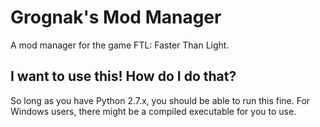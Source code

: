 # Grognak's Mod Manager
A mod manager for the game FTL: Faster Than Light.
## I want to use this! How do I do that?
So long as you have Python 2.7.x, you should be able to run this fine. For Windows users, there might be a compiled executable for you to use.
